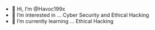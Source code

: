 - 👋 Hi, I’m @Havoc199x
- 👀 I’m interested in ... Cyber Security and Ethical Hacking
- 🌱 I’m currently learning ... Ethical Hacking

<!---
Havoc199x/Havoc199x is a ✨ special ✨ repository because its `README.md` (this file) appears on your GitHub profile.
You can click the Preview link to take a look at your changes.
--->
